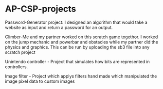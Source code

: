 # AP-CSP-projects
Password-Generator project: I designed an algorithm that would take a website as input and return a password for an output.

Climber-Me and my partner worked on this scratch game togethor. I worked on the jump mechanic and powerbar and obstacles while my partner did the physics and graphics. This can be run by uploading the sb3 file into any scratch project

Unintendo controller - Project that simulates how bits are represented in controllers.

Image filter - Project which applys filters hand made which manipulated the image pixel data to custom images
